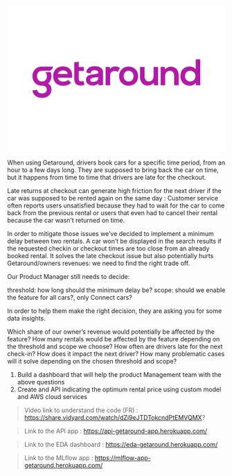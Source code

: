 
<img src='getaround.png'>

When using Getaround, drivers book cars for a specific time period, from an hour to a few days long. They are supposed to bring back the car on time, but it happens from time to time that drivers are late for the checkout.

Late returns at checkout can generate high friction for the next driver if the car was supposed to be rented again on the same day : Customer service often reports users unsatisfied because they had to wait for the car to come back from the previous rental or users that even had to cancel their rental because the car wasn’t returned on time.

In order to mitigate those issues we’ve decided to implement a minimum delay between two rentals. A car won’t be displayed in the search results if the requested checkin or checkout times are too close from an already booked rental. It solves the late checkout issue but also potentially hurts Getaround/owners revenues: we need to find the right trade off.

Our Product Manager still needs to decide:

threshold: how long should the minimum delay be?
scope: should we enable the feature for all cars?, only Connect cars?

In order to help them make the right decision, they are asking you for some data insights.

Which share of our owner’s revenue would potentially be affected by the feature? 
How many rentals would be affected by the feature depending on the threshold and scope we choose?
How often are drivers late for the next check-in? How does it impact the next driver?
How many problematic cases will it solve depending on the chosen threshold and scope?

1) Build a dashboard that will help the product Management team with the above questions 
2) Create and API indicating the optimum rental price using custom model and AWS cloud services

> Video link to understand the code (FR) : https://share.vidyard.com/watch/dZi9eJTDTokcndPtEMVQMX?

> Link to the API app : https://api-getaround-app.herokuapp.com/

> Link to the EDA dashboard : https://eda-getaround.herokuapp.com/

> Link to the MLflow app : https://mlflow-app-getaround.herokuapp.com/

